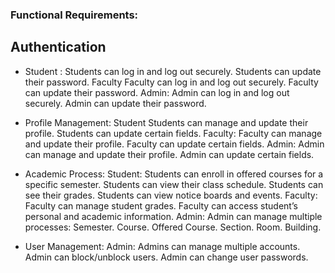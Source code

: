 ### Functional Requirements: 

## Authentication

- Student :
Students can log in and log out securely.
Students can update their password.
Faculty
Faculty can log in and log out securely.
Faculty can update their password.
Admin:
Admin can log in and log out securely.
Admin can update their password.

- Profile Management: 
Student
Students can manage and update their profile.
Students can update certain fields.
Faculty: 
Faculty can manage and update their profile.
Faculty can update certain fields.
Admin: 
Admin can manage and update their profile.
Admin can update certain fields.

- Academic Process:
Student:
Students can enroll in offered courses for a specific semester.
Students can view their class schedule.
Students can see their grades.
Students can view notice boards and events.
Faculty:
Faculty can manage student grades.
Faculty can access student’s personal and academic information.
Admin:
Admin can manage multiple processes:
Semester.
Course.
Offered Course.
Section.
Room.
Building.

- User Management:
Admin:
Admins can manage multiple accounts.
Admin can block/unblock users.
Admin can change user passwords.
